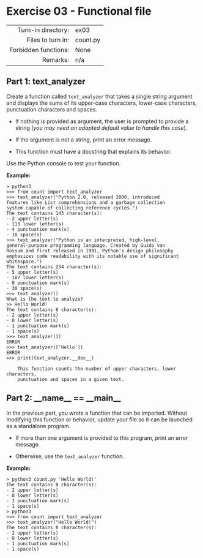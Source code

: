 # Exercise 03 - Functional file

|                         |                    |
| -----------------------:| ------------------ |
|   Turn-in directory:    |  ex03              |
|   Files to turn in:     |  count.py          |
|   Forbidden functions:  |  None              |
|   Remarks:              |  n/a               |

## Part 1: text_analyzer
Create a function called `text_analyzer` that takes a single string argument and displays the sums of its upper-case characters, lower-case characters, punctuation characters and spaces.

- If nothing is provided as argument, the user is prompted to provide a string (*you may need an adapted default value to handle this case*).

- If the argument is not a string, print an error message.

- This function must have a docstring that explains its behavior.

Use the Python console to test your function.

**Example:**

```console
> python3
>>> from count import text_analyzer
>>> text_analyzer("Python 2.0, released 2000, introduced
features like List comprehensions and a garbage collection
system capable of collecting reference cycles.")
The text contains 143 character(s):
- 2 upper letter(s)
- 113 lower letter(s)
- 4 punctuation mark(s)
- 18 space(s)
>>> text_analyzer("Python is an interpreted, high-level,
general-purpose programming language. Created by Guido van
Rossum and first released in 1991, Python's design philosophy
emphasizes code readability with its notable use of significant
whitespace.")
The text contains 234 character(s):
- 5 upper letter(s)
- 187 lower letter(s)
- 8 punctuation mark(s)
- 30 space(s)
>>> text_analyzer()
What is the text to analyze?
>> Hello World!
The text contains 8 character(s):
- 2 upper letter(s)
- 8 lower letter(s)
- 1 punctuation mark(s)
- 1 space(s)
>>> text_analyzer(1)
ERROR
>>> text_analyzer(['Hello'])
ERROR
>>> print(text_analyzer.__doc__)

    This function counts the number of upper characters, lower characters,
    punctuation and spaces in a given text.
```


## Part 2: \_\_name\_\_ == \_\_main\_\_

In the previous part, you wrote a function that can be imported. Without modifying this function or behavior, update your file so it can be launched as a standalone program.

- If more than one argument is provided to this program, print an error message.

- Otherwise, use the `text_analyzer` function.

**Example:**


```console
> python3 count.py 'Hello World!'
The text contains 8 character(s):
- 2 upper letter(s)
- 8 lower letter(s)
- 1 punctuation mark(s)
- 1 space(s)
> python3
>>> from count import text_analyzer
>>> text_analyzer("Hello World!")
The text contains 8 character(s):
- 2 upper letter(s)
- 8 lower letter(s)
- 1 punctuation mark(s)
- 1 space(s)
```
